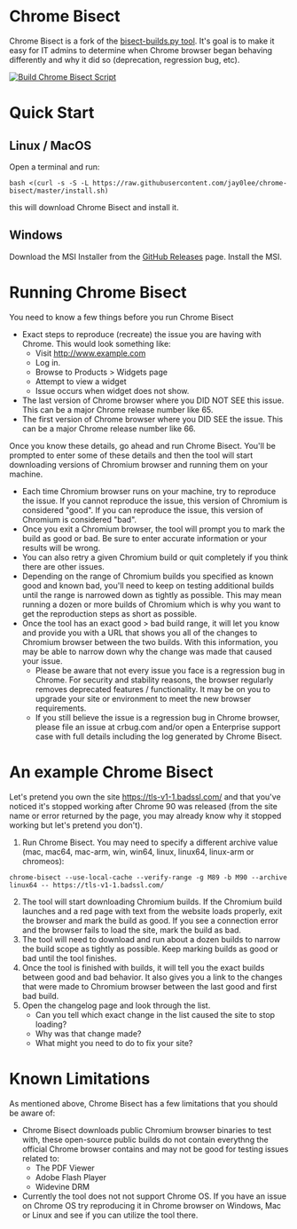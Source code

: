 # Chrome Bisect
Chrome Bisect is a fork of the [bisect-builds.py tool](https://www.chromium.org/developers/bisect-builds-py). It's goal is to make it easy for IT admins to determine when Chrome browser began behaving differently and why it did so (deprecation, regression bug, etc).

[![Build Chrome Bisect Script](https://github.com/jay0lee/chrome-bisect/actions/workflows/main.yml/badge.svg)](https://github.com/jay0lee/chrome-bisect/actions/workflows/main.yml)

# Quick Start
## Linux / MacOS
Open a terminal and run:
```
bash <(curl -s -S -L https://raw.githubusercontent.com/jay0lee/chrome-bisect/master/install.sh)
```
this will download Chrome Bisect and install it.
## Windows
Download the MSI Installer from the [GitHub Releases](https://github.com/jay0lee/chrome-bisect/releases) page. Install the MSI.

# Running Chrome Bisect
You need to know a few things before you run Chrome Bisect
* Exact steps to reproduce (recreate) the issue you are having with Chrome. This would look something like:
  * Visit http://www.example.com
  * Log in.
  * Browse to Products > Widgets page
  * Attempt to view a widget
  * Issue occurs when widget does not show.
* The last version of Chrome browser where you DID NOT SEE this issue. This can be a major Chrome release number like 65.
* The first version of Chrome browser where you DID SEE the issue. This can be a major Chrome release number like 66.

Once you know these details, go ahead and run Chrome Bisect. You'll be prompted to enter some of these details and then the tool will start downloading versions of Chromium browser and running them on your machine.
* Each time Chromium browser runs on your machine, try to reproduce the issue. If you cannot reproduce the issue, this version of Chromium is considered "good". If you can reproduce the issue, this version of Chromium is considered "bad".
* Once you exit a Chromium browser, the tool will prompt you to mark the build as good or bad. Be sure to enter accurate information or your results will be wrong.
* You can also retry a given Chromium build or quit completely if you think there are other issues.
* Depending on the range of Chromium builds you specified as known good and known bad, you'll need to keep on testing additional builds until the range is narrowed down as tightly as possible. This may mean running a dozen or more builds of Chromium which is why you want to get the reproduction steps as short as possible.
* Once the tool has an exact good > bad build range, it will let you know and provide you with a URL that shows you all of the changes to Chromium browser between the two builds. With this information, you may be able to narrow down why the change was made that caused your issue.
  * Please be aware that not every issue you face is a regression bug in Chrome. For security and stability reasons, the browser regularly removes deprecated features / functionality. It may be on you to upgrade your site or environment to meet the new browser requirements.
  * If you still believe the issue is a regression bug in Chrome browser, please file an issue at crbug.com and/or open a Enterprise support case with full details including the log generated by Chrome Bisect.
  
 # An example Chrome Bisect
 Let's pretend you own the site https://tls-v1-1.badssl.com/ and that you've noticed it's stopped working after Chrome 90 was released (from the site name or error returned by the page, you may already know why it stopped working but let's pretend you don't).
  1. Run Chrome Bisect. You may need to specify a different archive value (mac, mac64, mac-arm, win, win64, linux, linux64, linux-arm or chromeos):

```chrome-bisect --use-local-cache --verify-range -g M89 -b M90 --archive linux64 -- https://tls-v1-1.badssl.com/```

  2. The tool will start downloading Chromium builds. If the Chromium build launches and a red page with text from the website loads properly, exit the browser and mark the build as good. If you see a connection error and the browser fails to load the site, mark the build as bad.
  3. The tool will need to download and run about a dozen builds to narrow the build scope as tightly as possible. Keep marking builds as good or bad until the tool finishes.
  4. Once the tool is finished with builds, it will tell you the exact builds between good and bad behavior. It also gives you a link to the changes that were made to Chromium browser between the last good and first bad build.
  5. Open the changelog page and look through the list.
      * Can you tell which exact change in the list caused the site to stop loading?
      * Why was that change made?
      * What might you need to do to fix your site?

# Known Limitations
As mentioned above, Chrome Bisect has a few limitations that you should be aware of:
* Chrome Bisect downloads public Chromium browser binaries to test with, these open-source public builds do not contain everythng the official Chrome browser contains and may not be good for testing issues related to:
     * The PDF Viewer
     * Adobe Flash Player
     * Widevine DRM
* Currently the tool does not not support Chrome OS. If you have an issue on Chrome OS try reproducing it in Chrome browser on Windows, Mac or Linux and see if you can utilize the tool there.
